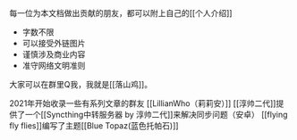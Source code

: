 每一位为本文档做出贡献的朋友，都可以附上自己的[[个人介绍]]
- 字数不限
- 可以接受外链图片
- 谨慎涉及商业内容
- 准守网络文明准则

大家可以在群里Q我，我就是[[落山鸡]]。


2021年开始收录一些有系列文章的群友
[[LillianWho（莉莉安）]]
[[淳帅二代]]提供了一个[[Syncthing中转服务器 by 淳帅二代]]来解决同步问题（安卓）
[[flying fly flies]]编写了主题[[Blue Topaz(蓝色托帕石)]]